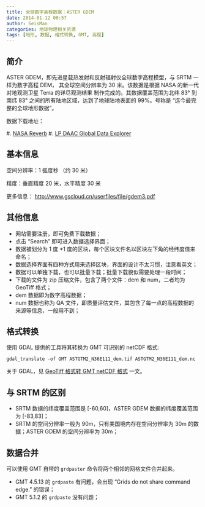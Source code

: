 ```yaml
---
title: 全球数字高程数据：ASTER GDEM
date: 2014-01-12 00:57
author: SeisMan
categories: 地球物理相关资源
tags: [地形, 数据, 格式转换, GMT, 高程]
---
```


## 简介

ASTER GDEM，即先进星载热发射和反射辐射仪全球数字高程模型，与 SRTM 一样为数字高程 DEM，
其全球空间分辨率为 30 米。该数据是根据 NASA 的新一代对地观测卫星 Terra 的详尽观测结果
制作完成的。其数据覆盖范围为北纬 83° 到南纬 83° 之间的所有陆地区域，达到了地球陆地表面的
99%。号称是 “迄今最完整的全球地形数据”。

数据下载地址：

#. [NASA Reverb](http://reverb.echo.nasa.gov/reverb/)
#. [LP DAAC Global Data Explorer](http://gdem.ersdac.jspacesystems.or.jp)

<!--more-->

## 基本信息

空间分辨率：1 弧度秒 （约 30 米）

精度：垂直精度 20 米，水平精度 30 米

更多信息： <http://www.gscloud.cn/userfiles/file/gdem3.pdf>

## 其他信息

-   网站需要注册，即可免费下载数据；
-   点击 “Search” 即可进入数据选择界面；
-   数据被划分为 1 度 \*1 度的区块，每个区块文件名以区块左下角的经纬度值来命名；
-   数据选择界面有四种方式用来选择区块，界面的设计不太习惯，注意看英文；
-   数据可以单独下载，也可以批量下载；批量下载貌似需要处理一段时间；
-   下载的文件为 zip 压缩文件，包含了两个文件：dem 和 num，二者均为 GeoTiff 格式；
-   dem 数据即为数字高程数据；
-   num 数据也称为 QA 文件，即质量评估文件，其包含了每一点的高程数据的来源等信息，一般用不到；

## 格式转换

使用 GDAL 提供的工具将其转换为 GMT 可识别的 netCDF 格式:

    gdal_translate -of GMT ASTGTM2_N36E111_dem.tif ASTGTM2_N36E111_dem.nc

关于 GDAL，见 [GeoTiff 格式转 GMT netCDF 格式](/convert-geotiff-to-gmt.html) 一文。

## 与 SRTM 的区别

-   SRTM 数据的纬度覆盖范围是 [-60,60]，ASTER GDEM 数据的纬度覆盖范围为 [-83,83]；
-   SRTM 的空间分辨率一般为 90m，只有美国境内存在空间分辨率为 30m 的数据；ASTER GDEM 的空间分辨率为 30m；

## 数据合并

可以使用 GMT 自带的 `grdpaster` 命令将两个相邻的网格文件合并起来。

-   GMT 4.5.13 的 `grdpaste` 有问题，会出现 “Grids do not share command edge.” 的错误；
-   GMT 5.1.2 的 `grdpaste` 没有问题；
